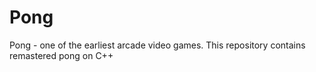 # Pong
Pong - one of the earliest arcade video games. This repository contains remastered pong on C++
